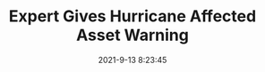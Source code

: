 ---
"title": "Expert Gives Hurricane Affected Asset Warning"
"date": "2021-9-13 8:23:45"
"feed_name": "RIGZONE"
"feed_website": "http://www.rigzone.com/"
"feed_rss": "http://www.rigzone.com/news/rss/rigzone_latest.aspx"
"link": "https://www.rigzone.com/news/expert_gives_hurricane_affected_asset_warning-13-sep-2021-166415-article/?rss=true"
"file": "_posts/2021-1-1-69e63be4a48171234f34c5b4b4156ba712cc5d1e.md"
"accident": "1"
"drilling": "0"
---